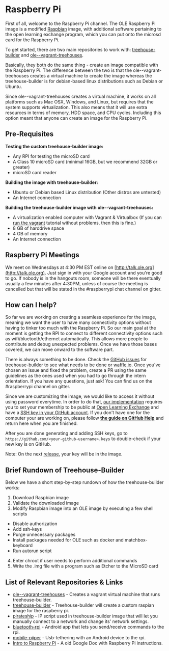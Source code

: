 # Raspberry Pi

First of all, welcome to the Raspberry Pi channel. The OLE Raspberry Pi image is a modified [Raspbian](https://www.raspberrypi.org/downloads/raspbian/) image, with additional software pertaining to the open learning exchange program, which you can put onto the microsd card for the Raspberry Pi.

To get started, there are two main repositories to work with: [treehouse-builder](https://github.com/ole-vi/treehouse-builder) and  [ole--vagrant-treehouses](https://github.com/ole-vi/ole--vagrant-treehouses). 

Basically, they both do the same thing - create an image compatible with the Raspberry Pi. The difference between the two is that the ole--vagrant-treehouses creates a virtual machine to create the image whereas the treehouse-builder is for debian-based linux distributions such as Debian or Ubuntu. 

Since ole--vagrant-treehouses creates a virtual machine, it works on all platforms such as Mac OSX, Windows, and Linux, but requires that the system supports virtualization. This also means that it will use extra resources in terms of memory, HDD space, and CPU cycles. Including this option meant that anyone can create an image for the Raspberry Pi.

## Pre-Requisites

**Testing the custom treehouse-builder image:**

- Any RPI for testing the microSD card
- A Class 10 microSD card (minimal 16GB, but we recommend 32GB or greater)
- microSD card reader

**Building the image with treehouse-builder:**

- Ubuntu or Debian based Linux distribution (Other distros are untested)
- An Internet connection

**Building the treehouse-builder image with ole--vagrant-treehouses:**

- A virtualization enabled computer with Vagrant & Virtualbox (If you can [run the vagrant](#!./pages/vi/vi-vagrant.md) tutorial without problems, then this is fine.) 
- 8 GB of harddrive space
- 4 GB of memory
- An Internet connection

## Raspberry Pi Meetings

We meet on Wednesdays at 4:30 PM EST online on [http://talk.ole.org](http://talk.ole.org). Just sign in with your Google account and you're good to go. If nobody is in the hangouts room, someone will be there eventually usually a few minutes after 4:30PM, unless of course the meeting is cancelled but that will be stated in the #raspberrypi chat channel on gitter.

## How can I help?

So far we are working on creating a seamless experience for the image, meaning we want the user to have many connectivity options without having to tinker too much with the Raspberry Pi. So our main goal at the moment is getting the RPI to connect to different connectivity options such as wifi/bluetooth/ethernet automatically. This allows more people to contribute and debug unexpected problems. Once we have those bases covered, we can move onward to the software part. 

There is always something to be done. Check the [GitHub issues](https://github.com/ole-vi/treehouse-builder/issues) for treehouse-builder to see what needs to be done or [waffle.io](https://waffle.io/ole-vi/treehouse-builder). Once you've chosen an issue and fixed the problem, create a PR using the same guidelines as the ones used when you had to go through the intern orientation. If you have any questions, just ask! You can find us on the #raspberrypi channel on gitter.

Since we are customizing the image, we would like to access it without using password everytime. In order to do that, [our implementation](https://github.com/ole-vi/treehouse-builder/blob/master/scripts.d/30_ssh_keys.sh) requires you to set your membership to be public at [Open Learning Exchange](https://github.com/orgs/open-learning-exchange/people) and have a [SSH key in your GitHub account](https://github.com/settings/keys). If you don't have one for the computer your are working on, please follow [**the guide on GitHub Help**](https://help.github.com/articles/connecting-to-github-with-ssh/) and return here when you are finished.

After you are done generating and adding SSH keys, go to `https://github.com/<your-github-username>.keys` to double-check if your new key is on GitHub.

Note: On the next [release](http://dev.ole.org), your key will be in the image.

## Brief Rundown of Treehouse-Builder

Below we have a short step-by-step rundown of how the treehouse-builder works:

1. Download Raspbian image
2. Validate the downloaded image
3. Modify Raspbian image into an OLE image by executing a few shell scripts
 - Disable authorization
 - Add ssh-keys
 - Purge unnecessary packages
 - Install packages needed for OLE such as docker and matchbox-keyboard
 - Run autorun script
4. Enter chroot if user needs to perform additional commands
5. Write the .img file with a program such as Etcher to the MicroSD card

## List of Relevant Repositories & Links

* [ole--vagrant-treehouses](https://github.com/ole-vi/ole--vagrant-treehouses) - Creates a vagrant virtual machine that runs treehouse-builder.
* [treehouse-builder](https://github.com/ole-vi/treehouse-builder) - Treehouse-builder will create a custom raspian image for the raspberry pi.  
* [pirateship](https://github.com/ole-vi/pirateship) - IP script used in treehouse-builder image that will let you manually connect to a network and change its' network settings.
* [bluetooth-rpi](https://github.com/ole-vi/bluetooth-rpi) - Android app that lets you send/receive commands to the rpi.
* [mobile-piiper](https://github.com/ole-vi/mobile-piiper) - Usb-tethering with an Android device to the rpi.  
* [Intro to Raspberry Pi](https://docs.google.com/document/d/1A6Riy_j_M_HmAUVK0p5JVTQkRlUxGGwfN36PIZjC0Mw/edit#heading=h.ufcaguoz6i00) - A old Google Doc with Raspberry Pi instructions.
